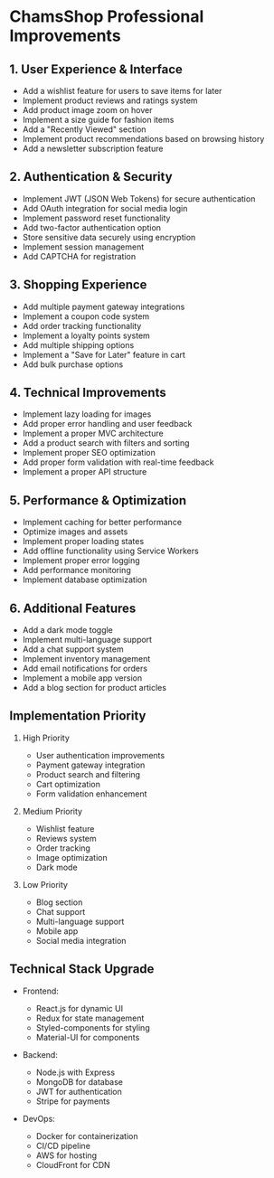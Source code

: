 # ChamsShop Professional Improvements

## 1. User Experience & Interface
- Add a wishlist feature for users to save items for later
- Implement product reviews and ratings system
- Add product image zoom on hover
- Implement a size guide for fashion items
- Add a "Recently Viewed" section
- Implement product recommendations based on browsing history
- Add a newsletter subscription feature

## 2. Authentication & Security
- Implement JWT (JSON Web Tokens) for secure authentication
- Add OAuth integration for social media login
- Implement password reset functionality
- Add two-factor authentication option
- Store sensitive data securely using encryption
- Implement session management
- Add CAPTCHA for registration

## 3. Shopping Experience
- Add multiple payment gateway integrations
- Implement a coupon code system
- Add order tracking functionality
- Implement a loyalty points system
- Add multiple shipping options
- Implement a "Save for Later" feature in cart
- Add bulk purchase options

## 4. Technical Improvements
- Implement lazy loading for images
- Add proper error handling and user feedback
- Implement a proper MVC architecture
- Add a product search with filters and sorting
- Implement proper SEO optimization
- Add proper form validation with real-time feedback
- Implement a proper API structure

## 5. Performance & Optimization
- Implement caching for better performance
- Optimize images and assets
- Implement proper loading states
- Add offline functionality using Service Workers
- Implement proper error logging
- Add performance monitoring
- Implement database optimization

## 6. Additional Features
- Add a dark mode toggle
- Implement multi-language support
- Add a chat support system
- Implement inventory management
- Add email notifications for orders
- Implement a mobile app version
- Add a blog section for product articles

## Implementation Priority
1. High Priority
   - User authentication improvements
   - Payment gateway integration
   - Product search and filtering
   - Cart optimization
   - Form validation enhancement

2. Medium Priority
   - Wishlist feature
   - Reviews system
   - Order tracking
   - Image optimization
   - Dark mode

3. Low Priority
   - Blog section
   - Chat support
   - Multi-language support
   - Mobile app
   - Social media integration

## Technical Stack Upgrade
- Frontend:
  - React.js for dynamic UI
  - Redux for state management
  - Styled-components for styling
  - Material-UI for components

- Backend:
  - Node.js with Express
  - MongoDB for database
  - JWT for authentication
  - Stripe for payments

- DevOps:
  - Docker for containerization
  - CI/CD pipeline
  - AWS for hosting
  - CloudFront for CDN 